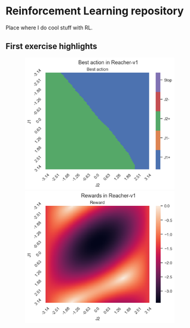 # Reinforcement Learning repository

Place where I do cool stuff with RL.

## First exercise highlights

<p align="center">
    <img src="assets/ex1-task4-best_action.png" width="400">
    <img src="assets/ex1-task4-rewards.png" width="400">
</p>
